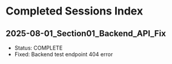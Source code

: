 # Completed Sessions Index

## 2025-08-01_Section01_Backend_API_Fix
- Status: COMPLETE
- Fixed: Backend test endpoint 404 error
